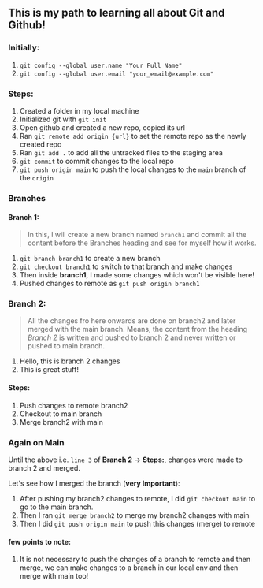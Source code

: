 ## This is my path to learning all about Git and Github!

### Initially:
1. `git config --global user.name "Your Full Name"`
2. `git config --global user.email "your_email@example.com"`

### Steps:
1. Created a folder in my local machine
2. Initialized git with `git init`
3. Open github and created a new repo, copied its url
4. Ran `git remote add origin {url}` to set the remote repo as the newly created repo
5. Ran `git add .` to add all the untracked files to the staging area
6. `git commit` to commit changes to the local repo
7. `git push origin main` to push the local changes to the `main` branch of the `origin`

### Branches

#### Branch 1:
> In this, I will create a new branch named `branch1` and commit all the content before the Branches heading and see for myself how it works.

1. `git branch branch1` to create a new branch
2. `git checkout branch1` to switch to that branch and make changes
3. Then inside **branch1**, I made some changes which won't be visible here!
4. Pushed changes to remote as `git push origin branch1`

### Branch 2:
> All the changes fro here onwards are done on branch2 and later merged with the main branch.
> Means, the content from the heading *Branch 2* is written and pushed to branch 2 and never written or pushed to main branch.

1. Hello, this is branch 2 changes
2. This is great stuff!
   
#### Steps:
1. Push changes to remote branch2
2. Checkout to main branch
3. Merge branch2 with main

### Again on Main
Until the above i.e. `line 3` of **Branch 2** -> **Steps:**, changes were made to branch 2 and merged.

Let's see how I merged the branch (**very Important**):
1. After pushing my branch2 changes to remote, I did `git checkout main` to go to the main branch.
2. Then I ran `git merge branch2` to merge my branch2 changes with main
3. Then I did `git push origin main` to push this changes (merge) to remote

#### few points to note:
1. It is not necessary to push the changes of a branch to remote and then merge, we can make changes to a branch in our local env and then merge with main too!

   